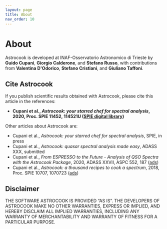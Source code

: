 ```yaml
---
layout: page
title: About
nav_order: 10
---
```


# About

Astrocook is developed at INAF-Osservatorio Astronomico di Trieste by **Guido Cupani**, **Giorgio Calderone**, and **Stefano Russo**, with contributions from **Valentina D'Odorico**, **Stefano Cristiani**, and **Giuliano Taffoni**.

## Cite Astrocook

If you publish scientific results obtained with Astrocook, please cite this article in the references:

* **Cupani et al., *Astrocook: your starred chef for spectral analysis*, 2020, Proc. SPIE 11452, 114521U ([SPIE digital library](https://www.spiedigitallibrary.org/conference-proceedings-of-spie/11452/114521U/Astrocook-your-starred-chef-for-spectral-analysis/10.1117/12.2561343.short?webSyncID=9ea0579b-45dd-a41d-7504-dd617c03a4c7&sessionGUID=a6732d5a-eaee-7074-0e36-9798a9c7a5e5&_ga=2.154869048.1619157440.1608021330-1516277193.1606292123&SSO=1))**

Other articles about Astrocook are:
* Cupani et al., *Astrocook: your starred chef for spectral analysis*, SPIE, in press
* Cupani et al., *Astrocook: quasar spectral analysis made easy*, ADASS XXX, submitted
* Cupani et al., *From ESPRESSO to the Future - Analysis of QSO Spectra with the Astrocook Package*, 2020, ADASS XXVII, ASPC 552, 187 ([ads](https://ui.adsabs.harvard.edu/abs/2020ASPC..522..187C/abstract))
* Cupani et al., *Astrocook: a thousand recipes to cook a spectrum*, 2018, Proc. SPIE 10707, 1070723 ([ads](https://ui.adsabs.harvard.edu/abs/2018SPIE10707E..23C/abstract))


## Disclaimer
THE SOFTWARE ASTROCOOK IS PROVIDED ​“AS IS”. THE DEVELOPERS OF ASTROCOOK MAKE NO OTHER WARRANTIES, EXPRESS OR IMPLIED, AND HEREBY DISCLAIM ALL IMPLIED WARRANTIES, INCLUDING ANY WARRANTY OF MERCHANTABILITY AND WARRANTY OF FITNESS FOR A PARTICULAR PURPOSE.
